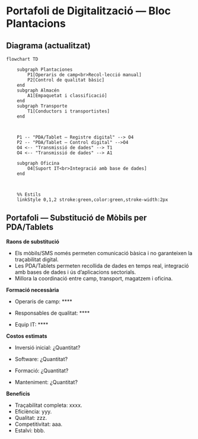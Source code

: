 # Portafoli de Digitalització — Bloc Plantacions

## Diagrama (actualitzat)

```mermaid
flowchart TD

    subgraph Plantaciones
        P1[Operaris de camp<br>Recol·lecció manual]
        P2[Control de qualitat bàsic]
    end
    subgraph Almacén
        A1[Empaquetat i classificació]
    end
    subgraph Transporte
        T1[Conductors i transportistes]
    end



    P1 -- "PDA/Tablet — Registre digital" --> O4
    P2 -- "PDA/Tablet — Control digital" -->O4
    O4 <-- "Transmissió de dades" --> T1
    O4 <-- "Transmissió de dades" --> A1

    subgraph Oficina
        O4[Suport IT<br>Integració amb base de dades]
    end



    %% Estils
    linkStyle 0,1,2 stroke:green,color:green,stroke-width:2px
```

## Portafoli — Substitució de Mòbils per PDA/Tablets

**Raons de substitució**

- Els mòbils/SMS només permeten comunicació bàsica i no garanteixen la traçabilitat digital.
- Les PDA/Tablets permeten recollida de dades en temps real, integració amb bases de dades i ús d’aplicacions sectorials.
- Millora la coordinació entre camp, transport, magatzem i oficina.

**Formació necessària**

- Operaris de camp: ****

- Responsables de qualitat: ****

- Equip IT: ****

**Costos estimats**

- Inversió inicial: ¿Quantitat?

- Software: ¿Quantitat?

- Formació: ¿Quantitat?

- Manteniment: ¿Quantitat?

**Beneficis**

- Traçabilitat completa: xxxx.
- Eficiència: yyy.
- Qualitat: zzz.
- Competitivitat: aaa.
- Estalvi: bbb.